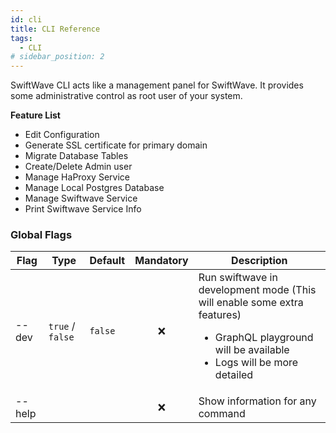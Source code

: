 ```yaml
---
id: cli
title: CLI Reference
tags:
  - CLI
# sidebar_position: 2
---
```


SwiftWave CLI acts like a management panel for SwiftWave.
It provides some administrative control as root user of your system.

**Feature List**
- Edit Configuration
- Generate SSL certificate for primary domain
- Migrate Database Tables
- Create/Delete Admin user
- Manage HaProxy Service
- Manage Local Postgres Database
- Manage Swiftwave Service
- Print Swiftwave Service Info

### Global Flags

| Flag   |       Type       | Default |     Mandatory       |          Description              |
|--------|------------------|---------|---------------------|-----------------------------------|
| --dev  | `true` / `false` | `false` | <center>❌</center> | Run swiftwave in development mode (This will enable some extra features) <ul><li>GraphQL playground will be available</li><li>Logs will be more detailed</li></ul> |
| --help |                  |         | <center>❌</center> | Show information for any command  |
